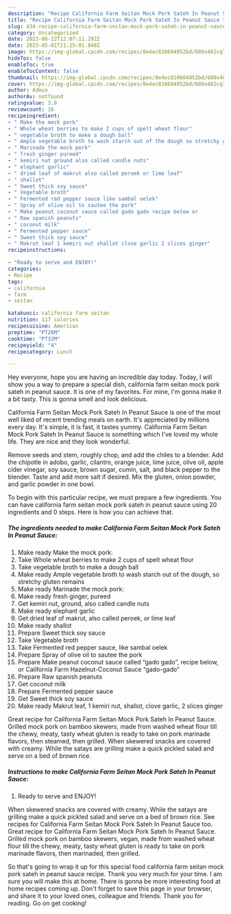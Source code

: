 ```yaml
---
description: "Recipe California Farm Seitan Mock Pork Sateh In Peanut Sauce the Very Delicious}"
title: "Recipe California Farm Seitan Mock Pork Sateh In Peanut Sauce the Very Delicious}"
slug: 434-recipe-california-farm-seitan-mock-pork-sateh-in-peanut-sauce-the-very-delicious
category: Uncategorized
date: 2023-06-22T12:07:11.292Z
date: 2023-05-01T21:25:01.848Z
image: https://img-global.cpcdn.com/recipes/8e4ec810604952bd/680x482cq70/california-farm-seitan-mock-pork-sateh-in-peanut-sauce-recipe-main-photo.jpg
hideToc: false
enableToc: true
enableTocContent: false
thumbnail: https://img-global.cpcdn.com/recipes/8e4ec810604952bd/680x482cq70/california-farm-seitan-mock-pork-sateh-in-peanut-sauce-recipe-main-photo.jpg
cover: https://img-global.cpcdn.com/recipes/8e4ec810604952bd/680x482cq70/california-farm-seitan-mock-pork-sateh-in-peanut-sauce-recipe-main-photo.jpg
author: Admin
authorAv: notfound
ratingvalue: 3.8
reviewcount: 16
recipeingredient:
- " Make the mock pork"
- " Whole wheat berries to make 2 cups of spelt wheat flour"
- " vegetable broth to make a dough ball"
- " Ample vegetable broth to wash starch out of the dough so stretchy gluten remains"
- " Marinade the mock pork"
- " fresh ginger pureed"
- " kemiri nut ground also called candle nuts"
- " elephant garlic"
- " dried leaf of makrut also called peroek or lime leaf"
- " shallot"
- " Sweet thick soy sauce"
- " Vegetable broth"
- " Fermented red pepper sauce like sambal oelek"
- " Spray of olive oil to sautee the pork"
- " Make peanut coconut sauce called gado gado recipe below or                      California Farm HazelnutCoconut Sauce gadogado"
- " Raw spanish peanuts"
- " coconut milk"
- " Fermented pepper sauce"
- " Sweet thick soy sauce"
- " Makrut leaf 1 kemiri nut shallot clove garlic 2 slices ginger"
recipeinstructions:

- "Ready to serve and ENJOY!"
categories:
- Recipe
tags:
- california
- farm
- seitan

katakunci: california farm seitan 
nutrition: 117 calories
recipecuisine: American
preptime: "PT26M"
cooktime: "PT32M"
recipeyield: "4"
recipecategory: Lunch

---
```



Hey everyone, hope you are having an incredible day today. Today, I will show you a way to prepare a special dish, california farm seitan mock pork sateh in peanut sauce. It is one of my favorites. For mine, I'm gonna make it a bit tasty. This is gonna smell and look delicious.

California Farm Seitan Mock Pork Sateh In Peanut Sauce is one of the most well liked of recent trending meals on earth. It's appreciated by millions every day. It's simple, it is fast, it tastes yummy. California Farm Seitan Mock Pork Sateh In Peanut Sauce is something which I've loved my whole life. They are nice and they look wonderful.

Remove seeds and stem, roughly chop, and add the chiles to a blender. Add the chipotle in adobo, garlic, cilantro, orange juice, lime juice, olive oil, apple cider vinegar, soy sauce, brown sugar, cumin, salt, and black pepper to the blender. Taste and add more salt if desired. Mix the gluten, onion powder, and garlic powder in one bowl.


To begin with this particular recipe, we must prepare a few ingredients. You can have california farm seitan mock pork sateh in peanut sauce using 20 ingredients and 0 steps. Here is how you can achieve that.

<!--inarticleads1-->

##### The ingredients needed to make California Farm Seitan Mock Pork Sateh In Peanut Sauce:

1. Make ready  Make the mock pork:
1. Take  Whole wheat berries to make 2 cups of spelt wheat flour
1. Take  vegetable broth to make a dough ball
1. Make ready  Ample vegetable broth to wash starch out of the dough, so stretchy gluten remains
1. Make ready  Marinade the mock pork:
1. Make ready  fresh ginger, pureed
1. Get  kemiri nut, ground, also called candle nuts
1. Make ready  elephant garlic
1. Get  dried leaf of makrut, also called peroek, or lime leaf
1. Make ready  shallot
1. Prepare  Sweet thick soy sauce
1. Take  Vegetable broth
1. Take  Fermented red pepper sauce, like sambal oelek
1. Prepare  Spray of olive oil to sautee the pork
1. Prepare  Make peanut coconut sauce called “gado gado”, recipe below, or                      California Farm Hazelnut-Coconut Sauce “gado-gado”
1. Prepare  Raw spanish peanuts
1. Get  coconut milk
1. Prepare  Fermented pepper sauce
1. Get  Sweet thick soy sauce
1. Make ready  Makrut leaf, 1 kemiri nut, shallot, clove garlic, 2 slices ginger


Great recipe for California Farm Seitan Mock Pork Sateh In Peanut Sauce. Grilled mock pork on bamboo skewers, made from washed wheat flour till the chewy, meaty, tasty wheat gluten is ready to take on pork marinade flavors, then steamed, then grilled. When skewered snacks are covered with creamy. While the satays are grilling make a quick pickled salad and serve on a bed of brown rice. 

<!--inarticleads2-->

##### Instructions to make California Farm Seitan Mock Pork Sateh In Peanut Sauce:


1. Ready to serve and ENJOY!

When skewered snacks are covered with creamy. While the satays are grilling make a quick pickled salad and serve on a bed of brown rice. See recipes for California Farm Seitan Mock Pork Sateh In Peanut Sauce too. Great recipe for California Farm Seitan Mock Pork Sateh In Peanut Sauce. Grilled mock pork on bamboo skewers, vegan, made from washed wheat flour till the chewy, meaty, tasty wheat gluten is ready to take on pork marinade flavors, then marinaded, then grilled. 

So that's going to wrap it up for this special food california farm seitan mock pork sateh in peanut sauce recipe. Thank you very much for your time. I am sure you will make this at home. There is gonna be more interesting food at home recipes coming up. Don't forget to save this page in your browser, and share it to your loved ones, colleague and friends. Thank you for reading. Go on get cooking!
